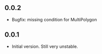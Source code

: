 ## 0.0.2
- Bugfix: missing condition for MultiPolygon
## 0.0.1

- Initial version. Still very unstable.

